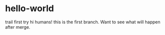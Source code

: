 # hello-world
trail
first try
hi humans!
this is the first branch. Want to see what will happen after merge.
